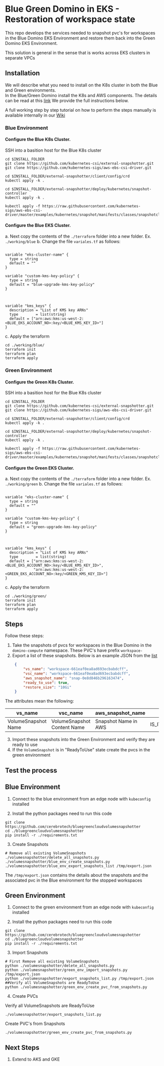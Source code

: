 # Blue Green Domino in EKS - Restoration of workspace state

This repo develops the services needed to snapshot pvc's for workspaces in the Blue Domino EKS Environment and 
restore them back into the Green Domino EKS Environment.

This solution is general in the sense that is works across EKS clusters in separate VPCs


## Installation

We will describe what you need to install on the K8s cluster in both the Blue and Green environments.  
In the Blue/Green Domino install the K8s and AWS components. The details can be read at this [link](https://aws.amazon.com/blogs/containers/using-amazon-ebs-snapshots-for-persistent-storage-with-your-amazon-eks-cluster-by-leveraging-add-ons/)
We provide the full instructions below.

A full working step by step tutorial on how to perform the steps manually  is available internally in our
[Wiki](https://dominodatalab.atlassian.net/wiki/spaces/CS/pages/2541191169/Restoring+workspace+from+a+snapshot+from+across+Domino+installations+PoC+for+Blue+Green+Upgrades)

### Blue Environment

#### Configure the Blue K8s Cluster. 

SSH into a basition host for the Blue K8s cluster

```shell
cd $INSTALL_FOLDER
git clone https://github.com/kubernetes-csi/external-snapshotter.git
git clone https://github.com/kubernetes-sigs/aws-ebs-csi-driver.git

cd $INSTALL_FOLDER/external-snapshotter/client/config/crd
kubectl apply -k .

cd $INSTALL_FOLDER/external-snapshotter/deploy/kubernetes/snapshot-controller
kubectl apply -k .

kubectl apply -f https://raw.githubusercontent.com/kubernetes-sigs/aws-ebs-csi-driver/master/examples/kubernetes/snapshot/manifests/classes/snapshotclass.yaml
```

#### Configure the Blue EKS Cluster. 

a. Next copy the contents of the `./terraform` folder into a new folder. Ex. `./working/blue`
b. Change the file `variales.tf` as follows:
```shell

variable "eks-cluster-name" {
  type = string
  default = ""
}

variable "custom-kms-key-policy" {
  type = string
  default = "blue-upgrade-kms-key-policy"
}



variable "kms_keys" {
  description = "List of KMS key ARNs"
  type        = list(string)
  default = ["arn:aws:kms:us-west-2:<BLUE_EKS_ACCOUNT_NO>:key/<BLUE_KMS_KEY_ID>"]
}
```
c. Apply the terraform 

```shell
cd ./working/blue/
terraform init
terraform plan
terraform apply
```


### Green Environment

#### Configure the Green K8s Cluster. 

SSH into a basition host for the Blue K8s cluster

```shell
cd $INSTALL_FOLDER
git clone https://github.com/kubernetes-csi/external-snapshotter.git
git clone https://github.com/kubernetes-sigs/aws-ebs-csi-driver.git

cd $INSTALL_FOLDER/external-snapshotter/client/config/crd
kubectl apply -k .

cd $INSTALL_FOLDER/external-snapshotter/deploy/kubernetes/snapshot-controller
kubectl apply -k .

kubectl apply -f https://raw.githubusercontent.com/kubernetes-sigs/aws-ebs-csi-driver/master/examples/kubernetes/snapshot/manifests/classes/snapshotclass.yaml
```

#### Configure the Green EKS Cluster. 

a. Next copy the contents of the `./terraform` folder into a new folder. Ex. `./working/green`
b. Change the file `variales.tf` as follows:
```shell

variable "eks-cluster-name" {
  type = string
  default = ""
}

variable "custom-kms-key-policy" {
  type = string
  default = "green-upgrade-kms-key-policy"
}



variable "kms_keys" {
  description = "List of KMS key ARNs"
  type        = list(string)
  default = ["arn:aws:kms:us-west-2:<BLUE_EKS_ACCOUNT_NO>:key/<BLUE_KMS_KEY_ID>",
             "arn:aws:kms:us-west-2:<GREEN_EKS_ACCOUNT_NO>:key/<GREEN_KMS_KEY_ID>"]
}
```
c. Apply the terraform 

```shell
cd ./working/green/
terraform init
terraform plan
terraform apply
```

## Steps 

Follow these steps:

1. Take the snapshots of pvcs for workspaces in the Blue Domino in the `domino-compute` namespace. These PVC's have prefix `workspace-`
2. Export a list of these snapshots. Below is an example JSON from the [list](./export/export.json)
   ```json
    {
        "vs_name": "workspace-661eaf0ea8ad693ecbabdcff",
        "vsc_name": "workspace-661eaf0ea8ad693ecbabdcff",
        "aws_snapshot_name": "snap-0e8d846b296163474",
        "ready_to_use": true,
        "restore_size": "10Gi"
    }
   ```
The attributes mean the following:
   
| vs_name                        | vsc_name                      | aws_snapshot_name    | ready_to_use | restore_size |
|--------------------------------|-------------------------------|----------------------|--------------|--------------|
| VolumeSnapshot Name | VolumeSnapshot Content Name | Snapshot Name in AWS | IS_IT_READY_TO_USE         | Size of the PVC         |

3. Import these snapshots into the Green Environment and verify they are ready to use
4. If the `VolumeSnapshot` is in "ReadyToUse" state create the pvcs in the green environment

## Test the process 

## Blue Environment

1. Connect to the blue environment from an edge node with `kubeconfig` installed

2. Install the python packages need to run this code
   
```shell
git clone https://github.com/cerebrotech/bluegreencloudvolumesnapshotter
cd ./bluegreencloudvolumesnapshotter
pip install -r ./requirements.txt
```


3. Create Snapshots

```shell
# Remove all existing VolumeSnapshots
./volumesnapshotter/delete_all_snapshots.py 
./volumesnapshotter/blue_env_create_snapshots.py 
./volumesnapshotter/blue_env_export_snapshots_list /tmp/export.json
```

The `/tmp/export.json` contains the details about the snapshots and the associated
pvc in the Blue environment for the stopped workspaces

## Green Environment

1. Connect to the green environment from an edge node with `kubeconfig` installed

2. Install the python packages need to run this code

```shell
git clone https://github.com/cerebrotech/bluegreencloudvolumesnapshotter
cd ./bluegreencloudvolumesnapshotter
pip install -r ./requirements.txt
```

3. Import Snapshots

```shell
# First Remove all existing VolumeSnapshots
python ./volumesnapshotter/delete_all_snapshots.py 
python ./volumesnapshotter/green_env_import_snapshots.py  /tmp/export.json
python ./volumesnapshotter/export_snapshots_list.py /tmp/export.json
##Verify all VolumeSnapshots are ReadyToUse
python ./volumesnapshotter/green_env_create_pvc_from_snapshots.py 
```

4. Create PVCs

Verify all VolumeSnapshots are ReadyToUse
```shell
./volumesnapshotter/export_snapshots_list.py 
```

Create PVC's from Snapshots

```shell
./volumesnapshotter/green_env_create_pvc_from_snapshots.py 
```

## Next Steps


1. Extend to AKS and GKE
